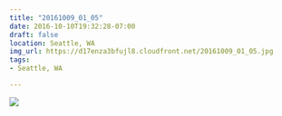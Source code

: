 ```yaml
---
title: "20161009_01_05"
date: 2016-10-10T19:32:28-07:00
draft: false
location: Seattle, WA
img_url: https://d17enza3bfujl8.cloudfront.net/20161009_01_05.jpg
tags:
- Seattle, WA

---
```


![](https://d17enza3bfujl8.cloudfront.net/20161009_01_05.jpg)

